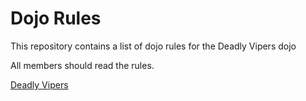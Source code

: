 Dojo Rules
==========

This repository contains a list of dojo rules for the Deadly Vipers dojo

All members should read the rules.

[Deadly Vipers](https://github.com/deadlyvipers)

